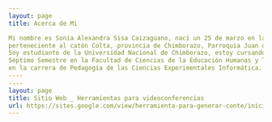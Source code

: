 ```yaml
---
layout: page
title: Acerca de Mi

Mi nombre es Sonia Alexandra Sisa Caizaguano, nací un 25 de marzo en la comunidad Tambillo Alto
perteneciente al catón Colta, provincia de Chimborazo, Parroquia Juan de Velasco Pangor.
Soy estudiante de la Universidad Nacional de Chimborazo, estoy cursando
Séptimo Semestre en la Facultad de Ciencias de la Educación Humanas y Tecnología
en la carrera de Pedagogía de las Ciencias Experimentales Informática.
----
----
layout: page
title: Sitio Web _ Herramientas para videoconferencias
url: https://sites.google.com/view/herramienta-para-generar-conte/inicio
---
```


